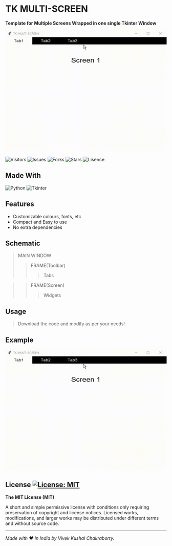 TK MULTI-SCREEN
===
**Template for Multiple Screens Wrapped in one single Tkinter Window**

![Example_GIF](EXAMPLE.gif)

![Visitors](https://visitor-badge.deta.dev/badge?page_id=Tk-Multi-Screen.visitor-badge) ![Issues](https://img.shields.io/github/issues/vivekkushalch/Tk-Multi-Screen) ![Forks](https://img.shields.io/github/forks/vivekkushalch/Tk-Multi-Screen) ![Stars](https://img.shields.io/github/stars/vivekkushalch/Tk-Multi-Screen) ![Lisence](https://img.shields.io/github/license/vivekkushalch/Tk-Multi-Screen)


Made With
---
![Python](https://img.shields.io/badge/python-3670A0?style=for-the-badge&logo=python&logoColor=ffdd54)  ![Tkinter](https://img.shields.io/badge/Tkinter-ffdd54?style=for-the-badge&logo=python&logoColor=3670A0)


Features
---
- Customizable colours, fonts, etc
- Compact and Easy to use
- No extra dependencies

Schematic
---
>MAIN WINDOW
>>FRAME(Toolbar)
>>>Tabs

>>FRAME(Screen)
>>>Widgets            



Usage 
---
>Download the code and modify as per your needs!


Example
---
![Example_GIF](EXAMPLE.gif)





License [![License: MIT](https://img.shields.io/badge/License-MIT-yellow.svg)](https://opensource.org/licenses/MIT)
-------
**The MIT License (MIT)**

A short and simple permissive license with conditions only requiring preservation of copyright and license notices. Licensed works, modifications, and larger works may be distributed under different terms and without source code.

-------
_Made with :heart: in India by Vivek Kushal Chakraborty._
